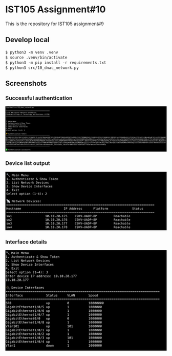 # IST105 Assignment#10
This is the repository for IST105 assignment#9

## Develop local
```shell
$ python3 -m venv .venv
$ source .venv/bin/activate
$ python3 -m pip install -r requirements.txt
$ python3 src/10_dnac_network.py
```

## Screenshots
### Successful authentication
![authentication successful](./images/authentication.png)

### Device list output
![list of devices](./images/list-devices.png)

### Interface details
![device interfaces](./images/list-interfaces.png)
